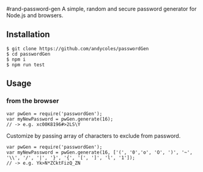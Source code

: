 #rand-password-gen
A simple, random and secure password generator for Node.js and browsers.

## Installation

    $ git clone https://github.com/andycoles/passwordGen
    $ cd passwordGen
    $ npm i
    $ npm run test

## Usage
### from the browser

    var pwGen = require('passwordGen');
    var myNewPassword = pwGen.generate(16);
    // -> e.g. xc00K8196#>2LS\Y

Customize by passing array of characters to exclude from password.

    var pwGen = require('passwordGen');
    var myNewPassword = pwGen.generate(16, ['(', '0','o', 'O', ')', '~', '\\', '/', '|', '}', '{', '[', ']', 'l', '1']);
    // -> e.g. Yk>N*ZCktFizQ_ZN
